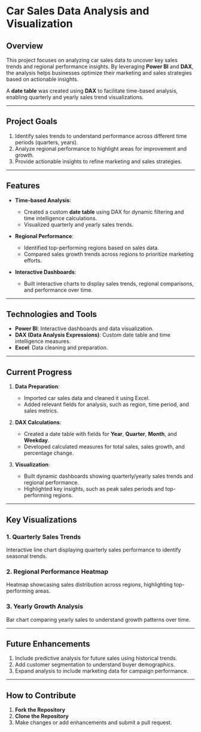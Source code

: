 # **Car Sales Data Analysis and Visualization**

## **Overview**  
This project focuses on analyzing car sales data to uncover key sales trends and regional performance insights. By leveraging **Power BI** and **DAX**, the analysis helps businesses optimize their marketing and sales strategies based on actionable insights.  

A **date table** was created using **DAX** to facilitate time-based analysis, enabling quarterly and yearly sales trend visualizations.

---

## **Project Goals**  
1. Identify sales trends to understand performance across different time periods (quarters, years).  
2. Analyze regional performance to highlight areas for improvement and growth.  
3. Provide actionable insights to refine marketing and sales strategies.

---

## **Features**  
- **Time-based Analysis**:  
  - Created a custom **date table** using DAX for dynamic filtering and time intelligence calculations.  
  - Visualized quarterly and yearly sales trends.  

- **Regional Performance**:  
  - Identified top-performing regions based on sales data.  
  - Compared sales growth trends across regions to prioritize marketing efforts.  

- **Interactive Dashboards**:  
  - Built interactive charts to display sales trends, regional comparisons, and performance over time.

---

## **Technologies and Tools**  
- **Power BI**: Interactive dashboards and data visualization.  
- **DAX (Data Analysis Expressions)**: Custom date table and time intelligence measures.  
- **Excel**: Data cleaning and preparation.  

---

## **Current Progress**  
1. **Data Preparation**:  
   - Imported car sales data and cleaned it using Excel.  
   - Added relevant fields for analysis, such as region, time period, and sales metrics.  

2. **DAX Calculations**:  
   - Created a date table with fields for **Year**, **Quarter**, **Month**, and **Weekday**.  
   - Developed calculated measures for total sales, sales growth, and percentage change.  

3. **Visualization**:  
   - Built dynamic dashboards showing quarterly/yearly sales trends and regional performance.  
   - Highlighted key insights, such as peak sales periods and top-performing regions.

---

## **Key Visualizations**  
### 1. **Quarterly Sales Trends**  
Interactive line chart displaying quarterly sales performance to identify seasonal trends.  

### 2. **Regional Performance Heatmap**  
Heatmap showcasing sales distribution across regions, highlighting top-performing areas.  

### 3. **Yearly Growth Analysis**  
Bar chart comparing yearly sales to understand growth patterns over time.

---

## **Future Enhancements**  
1. Include predictive analysis for future sales using historical trends.  
2. Add customer segmentation to understand buyer demographics.  
3. Expand analysis to include marketing data for campaign performance.  

---

## **How to Contribute**  
1. **Fork the Repository**  
2. **Clone the Repository** 
3. Make changes or add enhancements and submit a pull request.
